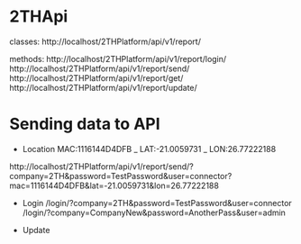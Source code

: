 # 2THApi

classes:
http://localhost/2THPlatform/api/v1/report/

methods:
http://localhost/2THPlatform/api/v1/report/login/
http://localhost/2THPlatform/api/v1/report/send/
http://localhost/2THPlatform/api/v1/report/get/
http://localhost/2THPlatform/api/v1/report/update/

# Sending data to API 

* Location
MAC:1116144D4DFB
_
LAT:-21.0059731
_
LON:26.77222188

http://localhost/2THPlatform/api/v1/report/send/?company=2TH&password=TestPassword&user=connector?mac=1116144D4DFB&lat=-21.0059731&lon=26.77222188

* Login
/login/?company=2TH&password=TestPassword&user=connector
/login/?company=CompanyNew&password=AnotherPass&user=admin

* Update
